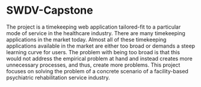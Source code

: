 # SWDV-Capstone

The project is a timekeeping web application tailored-fit to a particular mode of
service in the healthcare industry. There are many timekeeping applications in the market
today. Almost all of these timekeeping applications available in the market are either too
broad or demands a steep learning curve for users. The problem with being too broad is
that this would not address the empirical problem at hand and instead creates more
unnecessary processes, and thus, create more problems. This project focuses on solving
the problem of a concrete scenario of a facility-based psychiatric rehabilitation service
industry.
